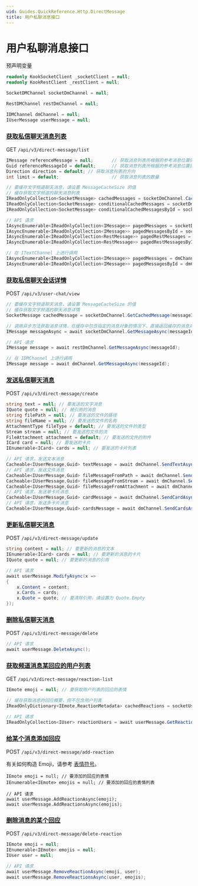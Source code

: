 ```yaml
---
uid: Guides.QuickReference.Http.DirectMessage
title: 用户私聊消息接口
---
```


# 用户私聊消息接口

预声明变量

```csharp
readonly KookSocketClient _socketClient = null;
readonly KookRestClient _restClient = null;

SocketDMChannel socketDmChannel = null;

RestDMChannel restDmChannel = null;

IDMChannel dmChannel = null;
IUserMessage userMessage = null;
```

### [获取私信聊天消息列表]

GET `/api/v3/direct-message/list`

```csharp
IMessage referenceMessage = null;       // 获取消息列表所根据的参考消息位置的
Guid referenceMessageId = default;      // 获取消息列表所根据的参考消息位置的 ID
Direction direction = default; // 获取消息列表的方向
int limit = default;                    // 获取消息列表的数量

// 要缓存文字频道聊天消息，请设置 MessageCacheSize 的值
// 缓存获取文字频道的聊天消息列表
IReadOnlyCollection<SocketMessage> cachedMessages = socketDmChannel.CachedMessages;
IReadOnlyCollection<SocketMessage> conditionalCachedMessages = socketDmChannel.GetCachedMessages(referenceMessage, direction, limit);
IReadOnlyCollection<SocketMessage> conditionalCachedMessagesById = socketDmChannel.GetCachedMessages(referenceMessageId, direction, limit);

// API 请求
IAsyncEnumerable<IReadOnlyCollection<IMessage>> pagedMessages = socketDmChannel.GetMessagesAsync(referenceMessage, direction, limit);
IAsyncEnumerable<IReadOnlyCollection<IMessage>> pagedMessagesById = socketDmChannel.GetMessagesAsync(referenceMessageId, direction, limit);
IAsyncEnumerable<IReadOnlyCollection<RestMessage>> pagedRestMessages = restDmChannel.GetMessagesAsync(referenceMessage, direction, limit);
IAsyncEnumerable<IReadOnlyCollection<RestMessage>> pagedRestMessagesById = restDmChannel.GetMessagesAsync(referenceMessageId, direction, limit);

// 在 ITextChannel 上进行调用
IAsyncEnumerable<IReadOnlyCollection<IMessage>> pagedMessages = dmChannel.GetMessagesAsync(referenceMessage, direction, limit);
IAsyncEnumerable<IReadOnlyCollection<IMessage>> pagedMessagesById = dmChannel.GetMessagesAsync(referenceMessageId, direction, limit);
```

### [获取私信聊天会话详情]

POST `/api/v3/user-chat/view`

```csharp
// 要缓存文字频道聊天消息，请设置 MessageCacheSize 的值
// 缓存获取文字频道的聊天消息详情
SocketMessage cachedMessage = socketDmChannel.GetCachedMessage(messageId);

// 调用异步方法获取消息详情，在缓存中包含指定的消息对象的情况下，直接返回缓存的消息对象，否则会发起 API 请求获取消息对象
IMessage messageAsync = await socketDmChannel.GetMessageAsync(messageId);

// API 请求
IMessage message = await restDmChannel.GetMessageAsync(messageId);

// 在 IDMChannel 上进行调用
IMessage message = await dmChannel.GetMessageAsync(messageId);
```

### [发送私信聊天消息]

POST `/api/v3/direct-message/create`

```csharp
string text = null; // 要发送的文字消息
IQuote quote = null; // 被引用的消息
string filePath = null; // 要发送的文件的路径
string fileName = null; // 要发送的文件的名称
AttachmentType fileType = default; // 要发送的文件的类型
Stream stream = null; // 要发送的文件的流
FileAttachment attachment = default; // 要发送的文件的附件
ICard card = null; // 要发送的卡片
IEnumerable<ICard> cards = null; // 要发送的卡片列表

// API 请求，发送文本消息
Cacheable<IUserMessage,Guid> textMessage = await dmChannel.SendTextAsync(text, quote);
// API 请求，发送文件消息
Cacheable<IUserMessage,Guid> fileMessageFromPath = await dmChannel.SendFileAsync(filePath, fileName, fileType, quote);
Cacheable<IUserMessage,Guid> fileMessageFromStream = await dmChannel.SendFileAsync(stream, fileName, fileType, quote);
Cacheable<IUserMessage,Guid> fileMessageFromAttachment = await dmChannel.SendFileAsync(attachment, quote);
// API 请求，发送单卡片消息
Cacheable<IUserMessage,Guid> cardMessage = await dmChannel.SendCardAsync(card, quote);
// API 请求，发送多卡片消息
Cacheable<IUserMessage,Guid> cardsMessage = await dmChannel.SendCardsAsync(cards, quote);
```

### [更新私信聊天消息]

POST `/api/v3/direct-message/update`

```csharp
string content = null; // 要更新的消息的文本
IEnumerable<ICard> cards = null; // 要更新的消息的卡片
IQuote quote = null; // 要更新的消息的引用

// API 请求
await userMessage.ModifyAsync(x =>
{
    x.Content = content;
    x.Cards = cards;
    x.Quote = quote; // 要清除引用，请设置为 Quote.Empty
});
```

### [删除私信聊天消息]

POST `/api/v3/direct-message/delete`

```csharp
// API 请求
await userMessage.DeleteAsync();
```

### [获取频道消息某回应的用户列表]

GET `/api/v3/direct-message/reaction-list`

```csharp
IEmote emoji = null; // 要获取用户列表的回应的表情

// 缓存获取消息的回应概要，但不包含用户列表
IReadOnlyDictionary<IEmote,ReactionMetadata> cachedReactions = socketUserMessage.Reactions;

// API 请求
IReadOnlyCollection<IUser> reactionUsers = await userMessage.GetReactionUsersAsync(emoji);
```

### [给某个消息添加回应]

POST `/api/v3/direct-message/add-reaction`

有关如何构造 Emoji，请参考 [表情符号](xref:Guides.Emoji)。

```
IEmote emoji = null; // 要添加的回应的表情
IEnumerable<IEmote> emojis = null; // 要添加的回应的表情列表

// API 请求
await userMessage.AddReactionAsync(emoji);
await userMessage.AddReactionsAsync(emojis);
```

### [删除消息的某个回应]

POST `/api/v3/direct-message/delete-reaction`

```csharp
IEmote emoji = null;
IEnumerable<IEmote> emojis = null;
IUser user = null;

// API 请求
await userMessage.RemoveReactionAsync(emoji, user);
await userMessage.RemoveReactionsAsync(user, emojis);
```

[获取私信聊天消息列表]: https://developer.kookapp.cn/doc/http/direct-message#获取私信聊天消息列表
[获取私信聊天会话详情]: https://developer.kookapp.cn/doc/http/user-chat#%获取私信聊天会话详情
[发送私信聊天消息]: https://developer.kookapp.cn/doc/http/direct-message#发送私信聊天消息
[更新私信聊天消息]: https://developer.kookapp.cn/doc/http/direct-message#更新私信聊天消息
[删除私信聊天消息]: https://developer.kookapp.cn/doc/http/direct-message#删除私信聊天消息
[获取频道消息某回应的用户列表]: https://developer.kookapp.cn/doc/http/direct-message#获取频道消息某回应的用户列表
[给某个消息添加回应]: https://developer.kookapp.cn/doc/http/direct-message#给某个消息添加回应
[删除消息的某个回应]: https://developer.kookapp.cn/doc/http/direct-message#删除消息的某个回应
